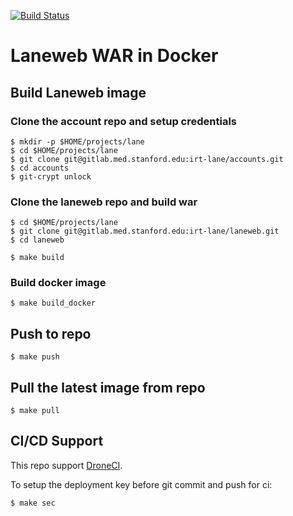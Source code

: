 [![Build Status](https://drone.med.stanford.edu/api/badges/irt-lane/laneweb/status.svg)](https://drone.med.stanford.edu/irt-lane/laneweb)

# Laneweb WAR in Docker

## Build Laneweb image

### Clone the account repo and setup credentials

```
$ mkdir -p $HOME/projects/lane
$ cd $HOME/projects/lane
$ git clone git@gitlab.med.stanford.edu:irt-lane/accounts.git
$ cd accounts
$ git-crypt unlock
```
### Clone the laneweb repo and build war
    
```
$ cd $HOME/projects/lane
$ git clone git@gitlab.med.stanford.edu:irt-lane/laneweb.git
$ cd laneweb

$ make build
```

### Build docker image
    
```
$ make build_docker
```

## Push to repo

```
$ make push
```

## Pull the latest image from repo

```
$ make pull
```

## CI/CD Support

This repo support [DroneCI](https://drone.med.stanford.edu/irt-lane/laneweb).

To setup the deployment key before git commit and push for ci:

```
$ make sec
```
